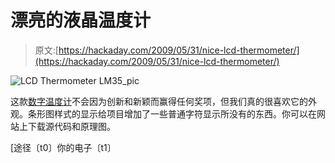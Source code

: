 # 漂亮的液晶温度计

> 原文:[https://hackaday.com/2009/05/31/nice-lcd-thermometer/](https://hackaday.com/2009/05/31/nice-lcd-thermometer/)

![LCD Thermometer LM35_pic](../Images/7f1da8496cbd55c21dd0582d633e42bb.png "LCD Thermometer LM35_pic")

这款[数字温度计](http://www.avrprojects.net/index.php?option=com_content&view=article&id=68:lcd-thermometer-lm35&catid=37:avr-projects&Itemid=57)不会因为创新和新颖而赢得任何奖项，但我们真的很喜欢它的外观。条形图样式的显示给项目增加了一些普通字符显示所没有的东西。你可以在网站上下载源代码和原理图。

[途径〔t0〕你的电子〔t1〕